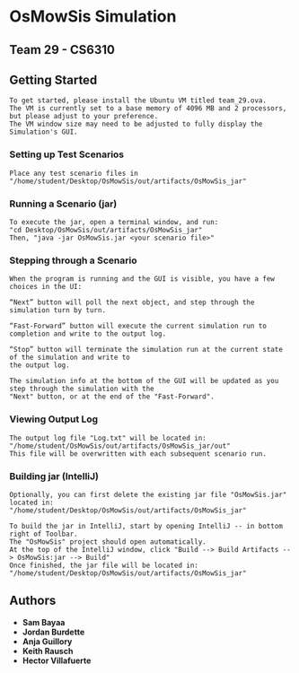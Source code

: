 # OsMowSis Simulation
## Team 29 - CS6310


## Getting Started
```
To get started, please install the Ubuntu VM titled team_29.ova.
The VM is currently set to a base memory of 4096 MB and 2 processors, but please adjust to your preference.
The VM window size may need to be adjusted to fully display the Simulation's GUI.
```

### Setting up Test Scenarios
```
Place any test scenario files in "/home/student/Desktop/OsMowSis/out/artifacts/OsMowSis_jar"
```

### Running a Scenario (jar)

```
To execute the jar, open a terminal window, and run:
"cd Desktop/OsMowSis/out/artifacts/OsMowSis_jar"
Then, "java -jar OsMowSis.jar <your scenario file>"
```

### Stepping through a Scenario

```
When the program is running and the GUI is visible, you have a few choices in the UI:

“Next” button will poll the next object, and step through the simulation turn by turn.

“Fast-Forward” button will execute the current simulation run to completion and write to the output log.

“Stop” button will terminate the simulation run at the current state of the simulation and write to 
the output log.

The simulation info at the bottom of the GUI will be updated as you step through the simulation with the 
"Next" button, or at the end of the "Fast-Forward".
```

### Viewing Output Log
```
The output log file "Log.txt" will be located in:
"/home/student/OsMowSis/out/artifacts/OsMowSis_jar/out"
This file will be overwritten with each subsequent scenario run.
```

### Building jar (IntelliJ)
```
Optionally, you can first delete the existing jar file "OsMowSis.jar" located in: "/home/student/Desktop/OsMowSis/out/artifacts/OsMowSis_jar"

To build the jar in IntelliJ, start by opening IntelliJ -- in bottom right of Toolbar.
The "OsMowSis" project should open automatically.
At the top of the IntelliJ window, click "Build --> Build Artifacts --> OsMowSis:jar --> Build"
Once finished, the jar file will be located in: "/home/student/Desktop/OsMowSis/out/artifacts/OsMowSis_jar"
```

## Authors

* **Sam Bayaa**
* **Jordan Burdette**
* **Anja Guillory**
* **Keith Rausch**
* **Hector Villafuerte**
